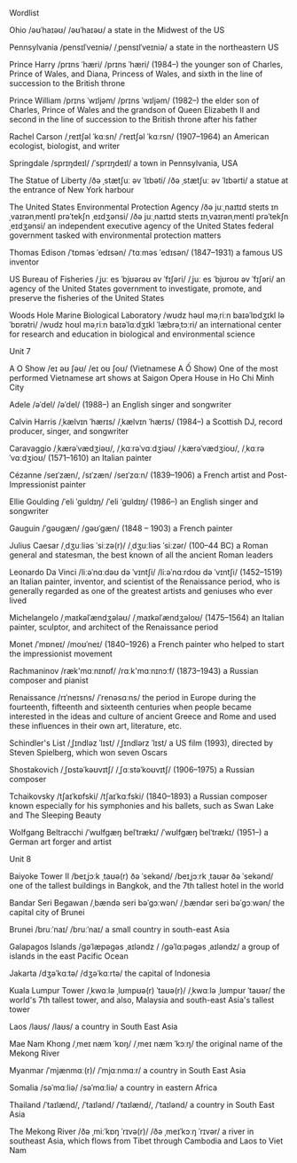 Wordlist

Ohio /əʊˈhaɪəʊ/ /əʊˈhaɪəʊ/ a state in the Midwest of the US

Pennsylvania /pensɪlˈveɪniə/ /ˌpensɪlˈveɪniə/ a state in the northeastern US

Prince Harry /prɪns ˈhæri/ /prɪns ˈhæri/ (1984–) the younger son of Charles, Prince of Wales, and Diana, Princess of Wales, and sixth in the line of succession to the British throne

Prince William /prɪns ˈwɪljəm/ /prɪns ˈwɪljəm/ (1982–) the elder son of Charles, Prince of Wales and the grandson of Queen Elizabeth II and second in the line of succession to the British throne after his father

Rachel Carson /ˌreɪtʃəl ˈkɑːsn/ /ˈreɪtʃəl ˈkɑːrsn/ (1907–1964) an American ecologist, biologist, and writer

Springdale /sprɪŋdeɪl/ /ˈsprɪŋdeɪl/ a town in Pennsylvania, USA

The Statue of Liberty /ðə ˌstætʃuː əv ˈlɪbəti/ /ðə ˌstætʃuː əv ˈlɪbərti/ a statue at the entrance of New York harbour

The United States Environmental Protection Agency /ðə juːˌnaɪtɪd steɪts ɪnˌvaɪrənˌmentl prəˈtekʃn ˌeɪdʒənsi/ /ðə juːˌnaɪtɪd steɪts ɪnˌvaɪrənˌmentl prəˈtekʃn ˌeɪdʒənsi/ an independent executive agency of the United States federal government tasked with environmental protection matters

Thomas Edison /ˈtɒməs ˈedɪsən/ /ˈtɑːməs ˈedɪsən/ (1847–1931) a famous US inventor

US Bureau of Fisheries /ˌjuː es ˈbjʊərəʊ əv ˈfɪʃəri/ /ˌjuː es ˈbjʊroʊ əv ˈfɪʃəri/ an agency of the United States government to investigate, promote, and preserve the fisheries of the United States

Woods Hole Marine Biological Laboratory /wʊdz həʊl məˌriːn baɪəˈlɒdʒɪkl ləˈbɒrətri/ /wʊdz hoʊl məˌriːn baɪəˈlɑːdʒɪkl ˈlæbrəˌtɔːri/ an international center for research and education in biological and environmental science

Unit 7

A O Show /eɪ əʊ ʃəʊ/ /eɪ oʊ ʃoʊ/ (Vietnamese A Ố Show) One of the most performed Vietnamese art shows at Saigon Opera House in Ho Chi Minh City

Adele /əˈdel/ /əˈdel/ (1988–) an English singer and songwriter

Calvin Harris /ˌkælvɪn ˈhærɪs/ /ˌkælvɪn ˈhærɪs/ (1984–) a Scottish DJ, record producer, singer, and songwriter

Caravaggio /ˌkærəˈvædʒiəʊ/, /ˌkɑːrəˈvɑːdʒiəʊ/ /ˌkærəˈvædʒioʊ/, /ˌkɑːrəˈvɑːdʒioʊ/ (1571–1610) an Italian painter

Cézanne /seɪˈzæn/, /sɪˈzæn/ /seɪˈzɑːn/ (1839–1906) a French artist and Post-Impressionist painter

Ellie Goulding /ˈeli ˈgʊldɪŋ/ /ˈeli ˈgʊldɪŋ/ (1986–) an English singer and songwriter

Gauguin /ˈgəʊgæn/ /gəʊˈgæn/ (1848 – 1903) a French painter

Julius Caesar /ˌdʒuːliəs ˈsiːzə(r)/ /ˌdʒuːliəs ˈsiːzər/ (100–44 BC) a Roman general and statesman, the best known of all the ancient Roman leaders

Leonardo Da Vinci /liːəˈnɑːdəʊ də ˈvɪntʃi/ /liːəˈnɑːrdoʊ də ˈvɪntʃi/ (1452–1519) an Italian painter, inventor, and scientist of the Renaissance period, who is generally regarded as one of the greatest artists and geniuses who ever lived

Michelangelo /ˌmaɪkəlˈændʒələʊ/ /ˌmaɪkəlˈændʒəloʊ/ (1475–1564) an Italian painter, sculptor, and architect of the Renaissance period

Monet /ˈmɒneɪ/ /moʊˈneɪ/ (1840–1926) a French painter who helped to start the impressionist movement

Rachmaninov /ræk'mɑːnɪnɒf/ /rɑːk'mɑːnɪnɔːf/ (1873–1943) a Russian composer and pianist

Renaissance /rɪˈneɪsns/ /ˈrenəsɑːns/ the period in Europe during the fourteenth, fifteenth and sixteenth centuries when people became interested in the ideas and culture of ancient Greece and Rome and used these influences in their own art, literature, etc.

Schindler's List /ˌʃɪndləz ˈlɪst/ /ˌʃɪndlərz ˈlɪst/ a US film (1993), directed by Steven Spielberg, which won seven Oscars

Shostakovich /ˌʃɒstəˈkəʊvɪtʃ/ /ˌʃɑːstəˈkoʊvɪtʃ/ (1906–1975) a Russian composer

Tchaikovsky /tʃaɪˈkɒfski/ /tʃaɪˈkɑːfski/ (1840–1893) a Russian composer known especially for his symphonies and his ballets, such as Swan Lake and The Sleeping Beauty

Wolfgang Beltracchi /ˈwʊlfgæŋ belˈtrækɪ/ /ˈwʊlfgæŋ belˈtrækɪ/ (1951–) a German art forger and artist

Unit 8

Baiyoke Tower II /beɪˌjɔːk ˌtaʊə(r) ðə ˈsekənd/ /beɪˌjɔːrk ˌtaʊər ðə ˈsekənd/ one of the tallest buildings in Bangkok, and the 7th tallest hotel in the world

Bandar Seri Begawan /ˌbændə seri bəˈgɔːwən/ /ˌbændər seri bəˈgɔːwən/ the capital city of Brunei

Brunei /bruːˈnaɪ/ /bruːˈnaɪ/ a small country in south-east Asia

Galapagos Islands /gəˈlæpəgəs ˌaɪləndz / /gəˈlɑːpəgəs ˌaɪləndz/ a group of islands in the east Pacific Ocean

Jakarta /dʒəˈkɑːtə/ /dʒəˈkɑːrtə/ the capital of Indonesia

Kuala Lumpur Tower /ˌkwɑːlə ˌlʊmpʊə(r) ˈtaʊə(r)/ /ˌkwɑːlə ˌlʊmpʊr ˈtaʊər/ the world's 7th tallest tower, and also, Malaysia and south-east Asia's tallest tower

Laos /laʊs/ /laʊs/ a country in South East Asia

Mae Nam Khong /ˌmeɪ næm ˈkɒŋ/ /ˌmeɪ næm ˈkɔːŋ/ the original name of the Mekong River

Myanmar /ˈmjænmɑː(r)/ /ˈmjɑːnmɑːr/ a country in South East Asia

Somalia /səˈmɑːliə/ /səˈmɑːliə/ a country in eastern Africa

Thailand /ˈtaɪlænd/, /ˈtaɪlənd/ /ˈtaɪlænd/, /ˈtaɪlənd/ a country in South East Asia

The Mekong River /ðə ˌmiːˈkɒŋ ˈrɪvə(r)/ /ðə ˌmeɪˈkɔːŋ ˈrɪvər/ a river in southeast Asia, which flows from Tibet through Cambodia and Laos to Viet Nam